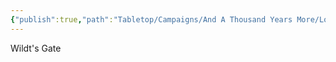 ```yaml
---
{"publish":true,"path":"Tabletop/Campaigns/And A Thousand Years More/Location/Towns and Cities/Landmarks/Wildt/Wildt's Gate.md","permalink":"/tabletop/campaigns/and-a-thousand-years-more/location/towns-and-cities/landmarks/wildt/wildt-s-gate/","title":"Wildt's Gate"}
---
```



Wildt's Gate
